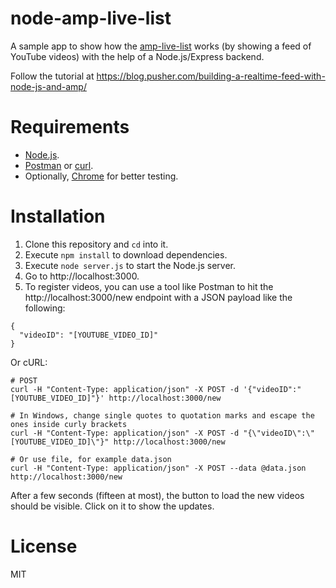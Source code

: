 # node-amp-live-list

A sample app to show how the [amp-live-list](https://www.ampproject.org/docs/reference/components/amp-live-list) works (by showing a feed of YouTube videos) with the help of a Node.js/Express backend.

Follow the tutorial at https://blog.pusher.com/building-a-realtime-feed-with-node-js-and-amp/

# Requirements

- [Node.js](https://nodejs.org/en/).
- [Postman](https://www.getpostman.com/) or [curl](https://curl.haxx.se/).
- Optionally, [Chrome](https://www.google.com/chrome/browser/desktop/index.html) for better testing.

# Installation
1. Clone this repository and `cd` into it.
2. Execute `npm install` to download dependencies.
3. Execute `node server.js` to start the Node.js server.
4. Go to http://localhost:3000.
5. To register videos, you can use a tool like Postman to hit the http://localhost:3000/new endpoint with a JSON payload like the following:
```
{
  "videoID": "[YOUTUBE_VIDEO_ID]"
}
```

Or cURL:
```
# POST
curl -H "Content-Type: application/json" -X POST -d '{"videoID":"[YOUTUBE_VIDEO_ID]"}' http://localhost:3000/new
    
# In Windows, change single quotes to quotation marks and escape the ones inside curly brackets
curl -H "Content-Type: application/json" -X POST -d "{\"videoID\":\"[YOUTUBE_VIDEO_ID]\"}" http://localhost:3000/new
    
# Or use file, for example data.json
curl -H "Content-Type: application/json" -X POST --data @data.json http://localhost:3000/new
```

After a few seconds (fifteen at most), the button to load the new videos should be visible. Click on it to show the updates.

# License
MIT

